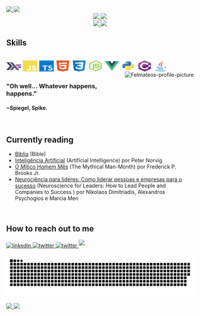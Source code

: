 <a href="https://github.com/felmateos#gh-dark-mode-only">
  <img src="https://capsule-render.vercel.app/api?type=waving&color=f02afc&height=270&section=header&fontAlignY=35&text=felmateos&desc=AI,%20Data-Science,%20Front-end,%20Android%20and%20UI\UX%20Design&fontSize=90&fontColor=942994#gh-dark-mode-only" />
</a>
<a href="https://github.com/felmateos#gh-light-mode-only">
  <img src="https://capsule-render.vercel.app/api?type=waving&color=f02afc&height=270&section=header&fontAlignY=35&text=felmateos&desc=AI,%20Data-Science,%20Front-end,%20Android%20and%20UI\UX%20Design&fontSize=90&fontColor=942994#gh-light-mode-only" />
</a>

<div align="center">
  <a href="https://github.com/felmateos#gh-dark-mode-only">
    <img height="180em" src="https://felmateos-github-readme-status.vercel.app/api?username=felmateos&show_icons=true&theme=github_dark&hide_border=true&include_all_commits=true&count_private=true&title_color=f02afc&icon_color=f02afc#gh-dark-mode-only"/>
    <img height="180em" src="https://felmateos-github-readme-status.vercel.app/api/top-langs/?username=felmateos&layout=compact&langs_count=7&theme=github_dark&hide_border=true&title_color=f02afc#gh-dark-mode-only"/>
  </a>
</div>

<div align="center">
   <a href="https://github.com/felmateos#gh-light-mode-only">
    <img height="180em" src="https://felmateos-github-readme-status.vercel.app/api?username=felmateos&show_icons=true&theme=github_light&hide_border=true&include_all_commits=true&count_private=true&title_color=800080&icon_color=800080#gh-light-mode-only"/>
    <img height="180em" src="https://felmateos-github-readme-status.vercel.app/api/top-langs/?username=felmateos&layout=compact&langs_count=7&theme=github_light&hide_border=true&title_color=800080#gh-light-mode-only"/>
  </a>
</div>
  
## <b>Skills</b>

<div style="display: inline_block"><br>
  <img align="center" alt="Haskell" height="30" width="40" src="https://raw.githubusercontent.com/devicons/devicon/master/icons/haskell/haskell-original.svg">
  <img align="center" alt="JavaScript" height="30" width="40" src="https://raw.githubusercontent.com/devicons/devicon/master/icons/javascript/javascript-plain.svg">
  <img align="center" alt="TypeScript" height="30" width="40" src="https://raw.githubusercontent.com/devicons/devicon/master/icons/typescript/typescript-plain.svg">
  <img align="center" alt="HTML5" height="30" width="40" src="https://raw.githubusercontent.com/devicons/devicon/master/icons/html5/html5-original.svg">
  <img align="center" alt="CSS3" height="30" width="40" src="https://raw.githubusercontent.com/devicons/devicon/master/icons/css3/css3-original.svg">
  <img align="center" alt="Node.js" height="30" width="40" src="https://raw.githubusercontent.com/devicons/devicon/master/icons/nodejs/nodejs-original.svg">
  <img align="center" alt="Python3" height="30" width="40" src="https://raw.githubusercontent.com/devicons/devicon/master/icons/vuejs/vuejs-original.svg">
  <img align="center" alt="Vue.js" height="30" width="40" src="https://raw.githubusercontent.com/devicons/devicon/master/icons/python/python-original.svg">
  <img align="center" alt="CSharp" height="30" width="40" src="https://raw.githubusercontent.com/devicons/devicon/master/icons/csharp/csharp-original.svg">
  <img align="center" alt="Java" height="30" width="40" src="https://raw.githubusercontent.com/devicons/devicon/master/icons/java/java-original.svg">
  <img align="right" alt="Felmateos-profile-picture" height="150" src="https://avatars.githubusercontent.com/u/88856792?v=4">
</div>
  
  ##
  
  ### "Oh well... Whatever happens, happens."
  #### ~Spiegel, Spike.
 
  <br />
  
  ## <b>Currently reading</b>
  
  - <a href="https://www.bibliaonline.com.br/acf">Bíblia</a> (Bible)
  - <a href="https://www.amazon.com.br/Intelig%C3%AAncia-Artificial-Peter-Norvig/dp/8535237011">Inteligência Artificial</a> (Artificial Intelligence) por Peter Norvig
  - <a href="https://www.amazon.com.br/m%C3%ADtico-homem-m%C3%AAs-ensaios-engenharia-software/dp/8550802530">O Mítico Homem Mês</a> (The Mythical Man-Month) por Frederick P. Brooks Jr.
  - <a href="https://github.com/felmateos">Neurociência para líderes: Como liderar pessoas e empresas para o sucesso</a> (Neuroscience for Leaders: How to Lead People and Companies to Success
) por Nikolaos Dimitriadis, Alexandros Psychogios e Marcia Men
  
  <br />
  
  ## <b>How to reach out to me</b>
  <div float="left">
  <a href="https://linkedin.com/in/felmateos">
    <img src="https://img.shields.io/badge/linkedin-%2300acee.svg?color=405DE6&style=for-the-badge&logo=linkedin&logoColor=white" alt=linkedin style="margin-bottom: 5px;"/>
  </a>
  <a href="https://twitter.com/felmateos">
    <img src="https://img.shields.io/badge/twitter-%2300acee.svg?color=1DA1F2&style=for-the-badge&logo=twitter&logoColor=white" alt=twitter style="margin-bottom: 5px;"/>
</a>
  </a>
  <a href="https://medium.com/@felmateos">
    <img src="https://img.shields.io/badge/medium-%2300acee.svg?color=000000&style=for-the-badge&logo=medium&logoColor=white" alt=twitter style="margin-bottom: 5px;"/>
</a>
  <a href="mailto:felmateos@usp.br">
  <img src="https://img.shields.io/badge/gmail-%23EA4335.svg?style=for-the-badge&logo=gmail&logoColor=white" t=mail style="margin-bottom: 5px;" />
</a>
</div>
  
<div>
 
![snake gif](https://github.com/felmateos/felmateos/blob/output/github-contribution-grid-snake.svg)
 
</div>

<a href="https://github.com/felmateos#gh-dark-mode-only">
  <img src="https://capsule-render.vercel.app/api?type=waving&color=f02afc&height=200&section=footer" />
</a>
<a href="https://github.com/felmateos#gh-light-mode-only">
  <img src="https://capsule-render.vercel.app/api?type=waving&color=f02afc&height=200&section=footer" />
</a>
